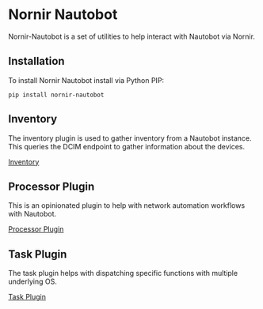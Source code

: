# Nornir Nautobot

Nornir-Nautobot is a set of utilities to help interact with Nautobot via Nornir.

## Installation

To install Nornir Nautobot install via Python PIP:

```shell
pip install nornir-nautobot
```

## Inventory

The inventory plugin is used to gather inventory from a Nautobot instance. This queries the DCIM endpoint to gather information about the devices.  

[Inventory](inventory/inventory.md)

## Processor Plugin

This is an opinionated plugin to help with network automation workflows with Nautobot.

[Processor Plugin](processor/processor.md)

## Task Plugin

The task plugin helps with dispatching specific functions with multiple underlying OS.

[Task Plugin](task/task.md)
